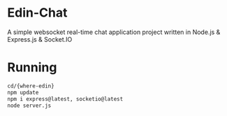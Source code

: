 # Edin-Chat
A simple websocket real-time chat application project written in Node.js & Express.js & Socket.IO

# Running

```bash
cd/{where-edin}
npm update
npm i express@latest, socketio@latest
node server.js
```
